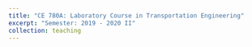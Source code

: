 ```yaml
---
title: "CE 780A: Laboratory Course in Transportation Engineering"
excerpt: "Semester: 2019 - 2020 II"
collection: teaching
---
```

